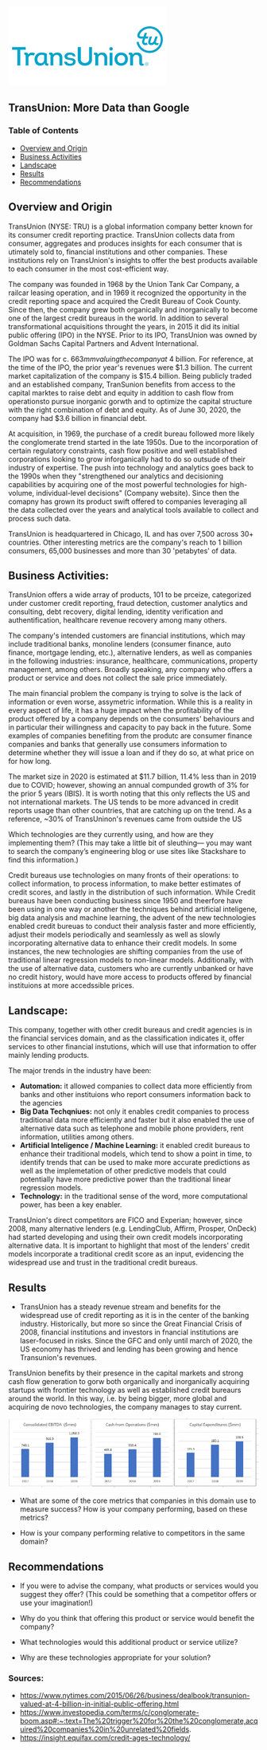 ![Transunion Logo](../01-FinTech/support-files/TransUnion-Logo.png)
## TransUnion: More Data than Google  


### Table of Contents
* [Overview and Origin](Overview-and-Origin)
* [Business Activities](Business-Activities)
* [Landscape](Landscape)
* [Results](Results)
* [Recommendations](Recommendations)

## Overview and Origin

 TransUnion (NYSE: TRU) is a global information company better known for its consumer credit reporting practice. TransUnion collects data from consumer, aggregates and produces insights for each consumer that is utimately sold to, financial institutions and other companies. These institutions rely on TransUnion's insights to offer the best products available to each consumer in the most cost-efficient way.  

 The company was founded in 1968 by the Union Tank Car Company, a railcar leasing operation, and in 1969 it recognized the opportunity in the credit reporting space and acquired the Credit Bureau of Cook County. Since then, the company grew both organically and inorganically to become one of the largest credit bureaus in the world. In addition to several transformational acquisitions throught the years, in 2015 it did its initial public offering (IPO) in the NYSE. Prior to its IPO, TransUnion was owned by Goldman Sachs Capital Partners and Advent International.

 The IPO was for c. $663mm valuing the company at ~$4 billion. For reference, at the time of the IPO, the prior year's revenues were $1.3 billion. The current market capitalization of the company is $15.4 billion. Being publicly traded and an established company, TranSunion benefits from access to the capital marktes to raise debt and equity in addition to cash flow from operationsto pursue inorganic gorwth and to optimize the capital structure with the right combination of debt and equity. As of June 30, 2020, the company had $3.6 billion in financial debt. 

 At acquisition, in 1969, the purchase of a credit bureau followed more likely the conglomerate trend started in the late 1950s. Due to the incorporation of certain regulatory constraints, cash flow positive and well established corporations looking to grow inforganically had to do so outsude of their industry of expertise. The push into technology and analytics goes back to the 1990s when they "strengthened our analytics and decisioning capabilities by acquiring one of the most powerful technologies for high-volume, individual-level decisions" (Company website). Since then the comapny has grown its product swift offered to companies leveraging all the data collected over the years and analytical tools available to collect and process such data.  

 TransUnion is headquartered in Chicago, IL and has over 7,500 across 30+ countries. Other interesting metrics are the company's reach to 1 billion consumers, 65,000 businesses and more than 30 'petabytes' of data. 

## Business Activities:

 TransUnion offers a wide array of products, 101 to be prceize, categorized under customer credit reporting, fraud detection, customer analytics and consulting, debt recovery, digital lending, identity verification and authentification, healthcare revenue recovery among many others. 

 The company's intended customers are financial institutions, which may include traditional banks, monoline lenders (consumer finance, auto finance, mortgage lending, etc.), alternative lenders, as well as companies in the following industries: insurance, healthcare, communications, property management, among others. Broadly speaking, any company who offers a product or service and does not collect the sale price immediately.

 The main financial problem the company is trying to solve is the lack of information or even worse, assymetric information. While this is a reality in every aspect of life, it has a huge impact when the profitability of the product offered by a company depends on the consumers' behaviours and in particular their willingness and capacity to pay back in the future. Some examples of companies benefiting from the produtc are consumer finance companies and banks that generally use consumers information to determine whether they will issue a loan and if they do so, at what price on for how long. 

The market size in 2020 is estimated at $11.7 billion, 11.4% less than in 2019 due to COVID; however, showing an annual compunded growth of 3% for the prior 5 years (IBIS). It is worth noting that this only reflects the US and not international markets. The US tends to be more advanced in credit reports usage than other countries, that are catching up on the trend. As a reference, ~30% of TransUninon's revenues came from outside the US

 Which technologies are they currently using, and how are they implementing them? (This may take a little bit of sleuthing–– you may want to search the company’s engineering blog or use sites like Stackshare to find this information.)

 Credit bureaus use technologies on many fronts of their operations: to collect information, to process information, to make better estimates of credit scores, and lastly in the distribution of such information. While Credit bureaus have been conducting business since 1950 and theerfore have been using in one way or another the techniques behind artificial inteligene, big data analysis and machine learning, the advent of the new technologies enabled credit bureuas to conduct their analysis faster and more efficiently, adjust their models periodically and seamlessly as well as slowly incorporating alternative data to enhance their credit models. In some instances, the new technologies are shifting companies from the use of traditional linear regression models to non-linear models. Additionally, with the use of alternative data, customers who are currently unbanked or have no credit history, would have more access to products offered by financial instituions at more accedssible prices. 

## Landscape:


 This company, together with other credit bureaus and credit agencies is in the financial services domain, and as the classification indicates it, offer services to other financial instutions, which will use that information to offer mainly lending products.  

 The major trends in the industry have been: 
 * **Automation:** it allowed companies to collect data more efficiently from banks and other instituions who report consumers information back to the agencies
 * **Big Data Techqniues:** not only it enables credit companies to process traditional data more efficiently and faster but it also enabled the use of alternative data such as telephone and mobile phone providers, rent information, utilities among others. 
 * **Artificial Inteligence / Machine Learning:** it enabled credit bureaus to enhance their traditional models, which tend to show a point in time, to identify trends that can be used to make more accurate predictions as well as the implemetation of other predictive models that could potentially have more predictive power than the traditional linear regression models. 
 * **Technology:** in the traditional sense of the word, more computational power, has been a key enabler. 
 

 TransUnion's direct competitors are FICO and Experian; however, since 2008, many alternative lenders (e.g. LendingClub, Affirm, Prosper, OnDeck) had started developing and using their own credit models incorporating alternative data. It is important to highlight that most of the lenders' credit models incorporate a traditional credit score as an input, evidencing the widespread use and trust in the traditional credit bureaus.  


## Results

* TransUnion has a steady revenue stream and benefits for the widespread use of credit reporting as it is in the center of the banking industry. Historically, but more so since the Great Financial Crisis of 2008, financial institutions and investors in fnancial institutions are laser-focused in risks. Since the GFC and only until march of 2020, the US economy has thrived and lending has been growing and hence Transunion's revenues. 

TransUnion benefits by their presence in the capital markets and strong cash flow generation to gorw both organically and inorganically acquiring startups with frontier technology as well as established credit bureaurs around the world. In this way, i.e. by being bigger, more global and acquiring de novo technologies, the company manages to stay current. 

![revenues chart](../01-FinTech/support-files/Key-metrics.png)



* What are some of the core metrics that companies in this domain use to measure success? How is your company performing, based on these metrics?

* How is your company performing relative to competitors in the same domain?

## Recommendations

* If you were to advise the company, what products or services would you suggest they offer? (This could be something that a competitor offers or use your imagination!)

* Why do you think that offering this product or service would benefit the company?

* What technologies would this additional product or service utilize?

* Why are these technologies appropriate for your solution?


### Sources: 
* https://www.nytimes.com/2015/06/26/business/dealbook/transunion-valued-at-4-billion-in-initial-public-offering.html
* https://www.investopedia.com/terms/c/conglomerate-boom.asp#:~:text=The%20trigger%20for%20the%20conglomerate,acquired%20companies%20in%20unrelated%20fields.
* https://insight.equifax.com/credit-ages-technology/

